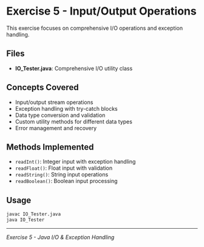 # Exercise 5 - Input/Output Operations

This exercise focuses on comprehensive I/O operations and exception handling.

## Files

- **IO_Tester.java**: Comprehensive I/O utility class

## Concepts Covered

- Input/output stream operations
- Exception handling with try-catch blocks
- Data type conversion and validation
- Custom utility methods for different data types
- Error management and recovery

## Methods Implemented

- `readInt()`: Integer input with exception handling
- `readFloat()`: Float input with validation
- `readString()`: String input operations
- `readBoolean()`: Boolean input processing

## Usage

```bash
javac IO_Tester.java
java IO_Tester
```

---
*Exercise 5 - Java I/O & Exception Handling*
